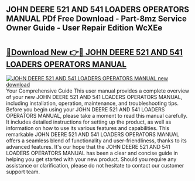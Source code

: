 ## JOHN DEERE 521 AND 541 LOADERS OPERATORS MANUAL PDf Free Download - Part-8mz Service Owner Guide - User Repair Edition WcXEe

# <h2><a href="http://bc81833.oget.top/?id=JOHN+DEERE+521+AND+541+LOADERS+OPERATORS+MANUAL">🔗Download New 👉🔴 JOHN DEERE 521 AND 541 LOADERS OPERATORS MANUAL</a></h2>

[![JOHN DEERE 521 AND 541 LOADERS OPERATORS MANUAL new download](https://i.imgur.com/5g1atiW.png)](http://bc81833.oget.top/?id=JOHN+DEERE+521+AND+541+LOADERS+OPERATORS+MANUAL)
Your Comprehensive Guide This user manual provides a complete overview of your new JOHN DEERE 521 AND 541 LOADERS OPERATORS MANUAL, including installation, operation, maintenance, and troubleshooting tips. Before you begin using your JOHN DEERE 521 AND 541 LOADERS OPERATORS MANUAL, please take a moment to read this manual carefully. It includes detailed instructions for setting up the product, as well as information on how to use its various features and capabilities. This remarkable JOHN DEERE 521 AND 541 LOADERS OPERATORS MANUAL offers a seamless blend of functionality and user-friendliness, thanks to its advanced features. It's our hope that the JOHN DEERE 521 AND 541 LOADERS OPERATORS MANUAL has been a clear and concise guide in helping you get started with your new product. Should you require any assistance or clarification, please do not hesitate to contact our customer support team.
